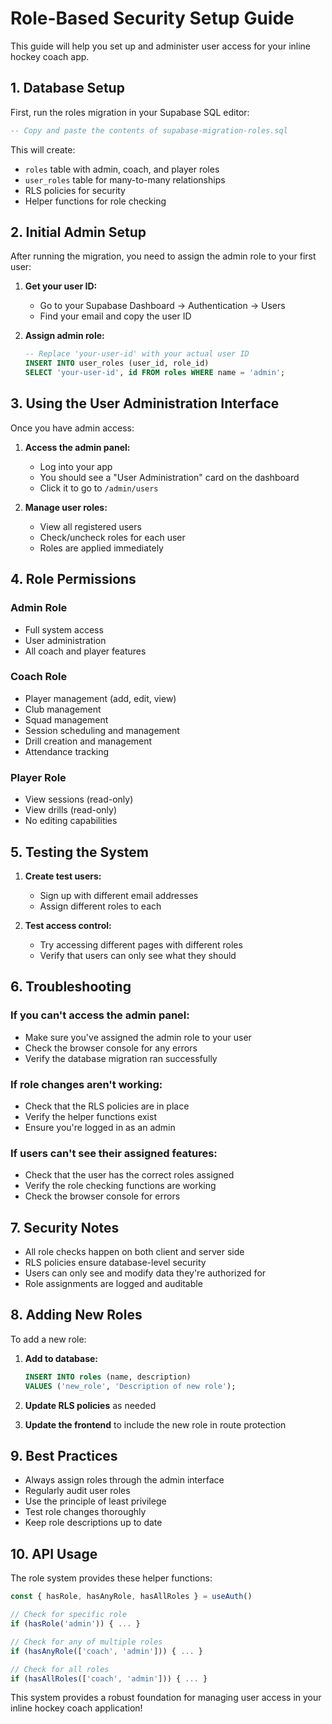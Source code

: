# Role-Based Security Setup Guide

This guide will help you set up and administer user access for your inline hockey coach app.

## 1. Database Setup

First, run the roles migration in your Supabase SQL editor:

```sql
-- Copy and paste the contents of supabase-migration-roles.sql
```

This will create:
- `roles` table with admin, coach, and player roles
- `user_roles` table for many-to-many relationships
- RLS policies for security
- Helper functions for role checking

## 2. Initial Admin Setup

After running the migration, you need to assign the admin role to your first user:

1. **Get your user ID:**
   - Go to your Supabase Dashboard → Authentication → Users
   - Find your email and copy the user ID

2. **Assign admin role:**
   ```sql
   -- Replace 'your-user-id' with your actual user ID
   INSERT INTO user_roles (user_id, role_id)
   SELECT 'your-user-id', id FROM roles WHERE name = 'admin';
   ```

## 3. Using the User Administration Interface

Once you have admin access:

1. **Access the admin panel:**
   - Log into your app
   - You should see a "User Administration" card on the dashboard
   - Click it to go to `/admin/users`

2. **Manage user roles:**
   - View all registered users
   - Check/uncheck roles for each user
   - Roles are applied immediately

## 4. Role Permissions

### Admin Role
- Full system access
- User administration
- All coach and player features

### Coach Role
- Player management (add, edit, view)
- Club management
- Squad management
- Session scheduling and management
- Drill creation and management
- Attendance tracking

### Player Role
- View sessions (read-only)
- View drills (read-only)
- No editing capabilities

## 5. Testing the System

1. **Create test users:**
   - Sign up with different email addresses
   - Assign different roles to each

2. **Test access control:**
   - Try accessing different pages with different roles
   - Verify that users can only see what they should

## 6. Troubleshooting

### If you can't access the admin panel:
- Make sure you've assigned the admin role to your user
- Check the browser console for any errors
- Verify the database migration ran successfully

### If role changes aren't working:
- Check that the RLS policies are in place
- Verify the helper functions exist
- Ensure you're logged in as an admin

### If users can't see their assigned features:
- Check that the user has the correct roles assigned
- Verify the role checking functions are working
- Check the browser console for errors

## 7. Security Notes

- All role checks happen on both client and server side
- RLS policies ensure database-level security
- Users can only see and modify data they're authorized for
- Role assignments are logged and auditable

## 8. Adding New Roles

To add a new role:

1. **Add to database:**
   ```sql
   INSERT INTO roles (name, description) 
   VALUES ('new_role', 'Description of new role');
   ```

2. **Update RLS policies** as needed

3. **Update the frontend** to include the new role in route protection

## 9. Best Practices

- Always assign roles through the admin interface
- Regularly audit user roles
- Use the principle of least privilege
- Test role changes thoroughly
- Keep role descriptions up to date

## 10. API Usage

The role system provides these helper functions:

```javascript
const { hasRole, hasAnyRole, hasAllRoles } = useAuth()

// Check for specific role
if (hasRole('admin')) { ... }

// Check for any of multiple roles
if (hasAnyRole(['coach', 'admin'])) { ... }

// Check for all roles
if (hasAllRoles(['coach', 'admin'])) { ... }
```

This system provides a robust foundation for managing user access in your inline hockey coach application! 